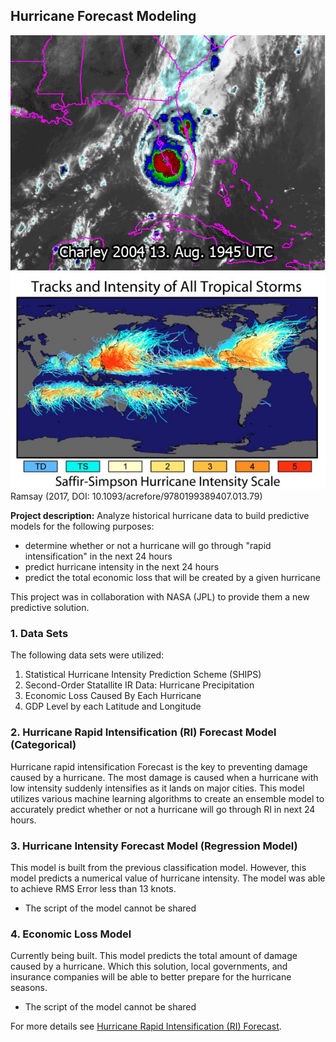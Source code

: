 ## Hurricane Forecast Modeling

<img src="/images/hurricane_charley.jpg?raw=true"/>
<img src="/images/hurricane_track.JPG?raw=true"/>
Ramsay (2017, DOI: 10.1093/acrefore/9780199389407.013.79)

**Project description:** Analyze historical hurricane data to build predictive models for the following purposes:
- determine whether or not a hurricane will go through "rapid intensification" in the next 24 hours
- predict hurricane intensity in the next 24 hours
- predict the total economic loss that will be created by a given hurricane

This project was in collaboration with NASA (JPL) to provide them a new predictive solution.

### 1. Data Sets

The following data sets were utilized:
1. Statistical Hurricane Intensity Prediction Scheme (SHIPS)
2. Second-Order Statallite IR Data: Hurricane Precipitation
3. Economic Loss Caused By Each Hurricane
4. GDP Level by each Latitude and Longitude

### 2. Hurricane Rapid Intensification (RI) Forecast Model (Categorical)

Hurricane rapid intensification Forecast is the key to preventing damage caused by a hurricane. The most damage is caused when a hurricane with low intensity suddenly intensifies as it lands on major cities. This model utilizes various machine learning algorithms to create an ensemble model to accurately predict whether or not a hurricane will go through RI in next 24 hours.


### 3. Hurricane Intensity Forecast Model (Regression Model)

This model is built from the previous classification model. However, this model predicts a numerical value of hurricane intensity. The model was able to achieve RMS Error less than 13 knots.

* The script of the model cannot be shared


### 4. Economic Loss Model

Currently being built. This model predicts the total amount of damage caused by a hurricane. Which this solution, local governments, and insurance companies will be able to better prepare for the hurricane seasons.

* The script of the model cannot be shared

For more details see [Hurricane Rapid Intensification (RI) Forecast](https://github.com/kwonkh0424/Hurricane-Prediction-Model).
